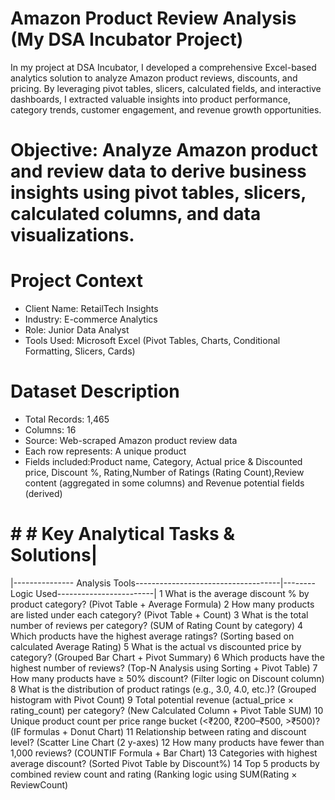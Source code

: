 # Amazon Product Review Analysis (My DSA Incubator Project)
In my project at DSA Incubator, I developed a comprehensive Excel-based analytics solution to analyze Amazon product reviews, discounts, and pricing. By leveraging pivot tables, slicers, calculated fields, and interactive dashboards, I extracted valuable insights into product performance, category trends, customer engagement, and revenue growth opportunities.

# Objective: **Analyze Amazon product and review data to derive business insights using pivot tables, slicers, calculated columns, and data visualizations.**

# Project Context
* Client Name: RetailTech Insights
* Industry: E-commerce Analytics
* Role: Junior Data Analyst
* Tools Used: Microsoft Excel (Pivot Tables, Charts, Conditional Formatting, Slicers, Cards)

# Dataset Description
* Total Records: 1,465
* Columns: 16
* Source: Web-scraped Amazon product review data
* Each row represents: A unique product
* Fields included:Product name, Category, Actual price & Discounted price, Discount %, Rating,Number of Ratings (Rating Count),Review content (aggregated in some columns) and Revenue potential fields (derived)
# # # Key Analytical Tasks & Solutions|
|--------------- Analysis Tools------------------------------------|--------Logic Used------------------------|
1	What is the average discount % by product category? (Pivot Table + Average Formula)
2	How many products are listed under each category?	(Pivot Table + Count)
3	What is the total number of reviews per category?	(SUM of Rating Count by category)
4	Which products have the highest average ratings?	(Sorting based on calculated Average Rating)
5	What is the actual vs discounted price by category?	(Grouped Bar Chart + Pivot Summary)
6	Which products have the highest number of reviews?	(Top-N Analysis using Sorting + Pivot Table)
7	How many products have ≥ 50% discount?	(Filter logic on Discount column)
8	What is the distribution of product ratings (e.g., 3.0, 4.0, etc.)?	(Grouped histogram with Pivot Count)
9	Total potential revenue (actual_price × rating_count) per category?	(New Calculated Column + Pivot Table SUM)
10	Unique product count per price range bucket (<₹200, ₹200–₹500, >₹500)?	(IF formulas + Donut Chart)
11	Relationship between rating and discount level?	(Scatter Line Chart (2 y-axes)
12	How many products have fewer than 1,000 reviews?	(COUNTIF Formula + Bar Chart)
13	Categories with highest average discount?	(Sorted Pivot Table by Discount%)
14	Top 5 products by combined review count and rating	(Ranking logic using SUM(Rating × ReviewCount)

